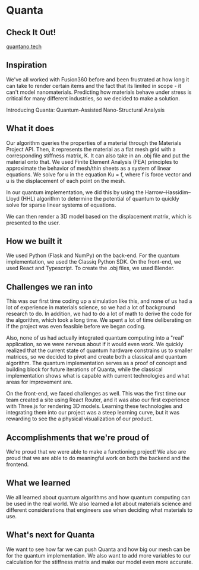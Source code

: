 # Quanta

## Check It Out!
[quantano.tech
](https://quantano.tech/)
## Inspiration
We've all worked with Fusion360 before and been frustrated at how long it can take to render certain items and the fact that its limited in scope - it can't model nanomaterials. Predicting how materials behave under stress is critical for many different industries, so we decided to make a solution. 

Introducing Quanta: Quantum-Assisted Nano-Structural Analysis

## What it does
Our algorithm queries the properties of a material through the Materials Project API. Then, it represents the material as a flat mesh grid with a corresponding stiffness matrix, K. It can also take in an .obj file and put the material onto that. We used Finite Element Analysis (FEA) principles to approximate the behavior of mesh/thin sheets as a system of linear equations. We solve for u in the equation Ku = f, where f is force vector and u is the displacement of each point on the mesh. 

In our quantum implementation, we did this by using the Harrow–Hassidim–Lloyd (HHL) algorithm to determine the potential of quantum to quickly solve for sparse linear systems of equations. 

We can then render a 3D model based on the displacement matrix, which is presented to the user.

## How we built it
We used Python (Flask and NumPy) on the back-end. For the quantum implementation, we used the Classiq Python SDK. On the front-end, we used React and Typescript. To create the .obj files, we used Blender.

## Challenges we ran into
This was our first time coding up a simulation like this, and none of us had a lot of experience in materials science, so we had a lot of background research to do. In addition, we had to do a lot of math to derive the code for the algorithm, which took a long time. We spent a lot of time deliberating on if the project was even feasible before we began coding.

Also, none of us had actually integrated quantum computing into a "real" application, so we were nervous about if it would even work. We quickly realized that the current state of quantum hardware constrains us to smaller matrices, so we decided to pivot and create both a classical and quantum algorithm. The quantum implementation serves as a proof of concept and building block for future iterations of Quanta, while the classical implementation shows what is capable with current technologies and what areas for improvement are.

On the front-end, we faced challenges as well. This was the first time our team created a site using React Router, and it was also our first experience with Three.js for rendering 3D models. Learning these technologies and integrating them into our project was a steep learning curve, but it was rewarding to see the a physical visualization of our product.

## Accomplishments that we're proud of
We're proud that we were able to make a functioning project! We also are proud that we are able to do meaningful work on both the backend and the frontend. 

## What we learned
We all learned about quantum algorithms and how quantum computing can be used in the real world. We also learned a lot about materials science and different considerations that engineers use when deciding what materials to use.

## What's next for Quanta
We want to see how far we can push Quanta and how big our mesh can be for the quantum implementation. We also want to add more variables to our calculation for the stiffness matrix and make our model even more accurate.

